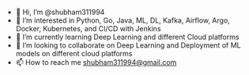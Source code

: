 - 👋 Hi, I’m @shubham311994
- 👀 I’m interested in Python, Go, Java, ML, DL, Kafka, Airflow, Argo, Docker, Kubernetes, and CI/CD with Jenkins
- 🌱 I’m currently learning Deep Learning and different Cloud platforms
- 💞️ I’m looking to collaborate on Deep Learning and Deployment of ML models on different cloud platforms
- 📫 How to reach me shubham311994@gmail.com

<!---
shubham311994/shubham311994 is a ✨ special ✨ repository because its `README.md` (this file) appears on your GitHub profile.
You can click the Preview link to take a look at your changes.
--->
